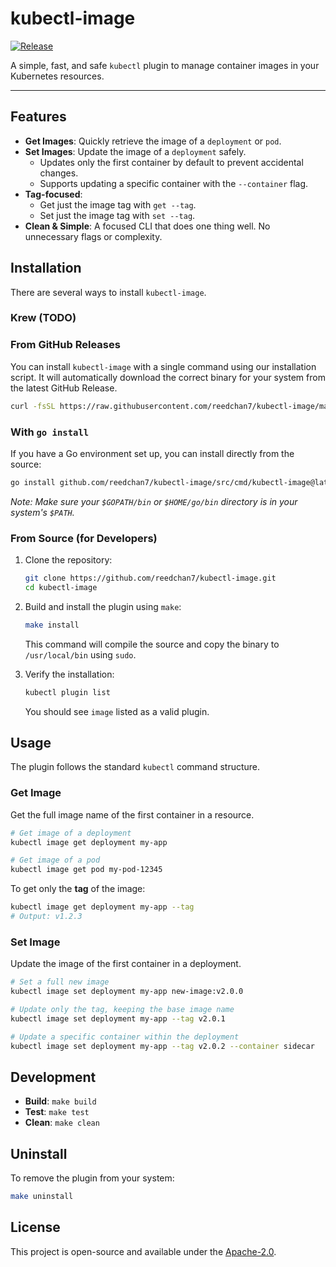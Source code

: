 # kubectl-image

[![Release](https://github.com/reedchan7/kubectl-image/actions/workflows/release.yaml/badge.svg)](https://github.com/reedchan7/kubectl-image/actions/workflows/release.yaml)

A simple, fast, and safe `kubectl` plugin to manage container images in your Kubernetes resources.

---

## Features

-   **Get Images**: Quickly retrieve the image of a `deployment` or `pod`.
-   **Set Images**: Update the image of a `deployment` safely.
    -   Updates only the first container by default to prevent accidental changes.
    -   Supports updating a specific container with the `--container` flag.
-   **Tag-focused**:
    -   Get just the image tag with `get --tag`.
    -   Set just the image tag with `set --tag`.
-   **Clean & Simple**: A focused CLI that does one thing well. No unnecessary flags or complexity.

## Installation

There are several ways to install `kubectl-image`.

### Krew (TODO)

### From GitHub Releases

You can install `kubectl-image` with a single command using our installation script. It will automatically download the correct binary for your system from the latest GitHub Release.

```sh
curl -fsSL https://raw.githubusercontent.com/reedchan7/kubectl-image/main/install.sh | sh
```

### With `go install`

If you have a Go environment set up, you can install directly from the source:
```sh
go install github.com/reedchan7/kubectl-image/src/cmd/kubectl-image@latest
```
*Note: Make sure your `$GOPATH/bin` or `$HOME/go/bin` directory is in your system's `$PATH`.*

### From Source (for Developers)

1.  Clone the repository:
    ```sh
    git clone https://github.com/reedchan7/kubectl-image.git
    cd kubectl-image
    ```

2.  Build and install the plugin using `make`:
    ```sh
    make install
    ```
    This command will compile the source and copy the binary to `/usr/local/bin` using `sudo`.

3.  Verify the installation:
    ```sh
    kubectl plugin list
    ```
    You should see `image` listed as a valid plugin.

## Usage

The plugin follows the standard `kubectl` command structure.

### Get Image

Get the full image name of the first container in a resource.

```sh
# Get image of a deployment
kubectl image get deployment my-app

# Get image of a pod
kubectl image get pod my-pod-12345
```

To get only the **tag** of the image:

```sh
kubectl image get deployment my-app --tag
# Output: v1.2.3
```

### Set Image

Update the image of the first container in a deployment.

```sh
# Set a full new image
kubectl image set deployment my-app new-image:v2.0.0

# Update only the tag, keeping the base image name
kubectl image set deployment my-app --tag v2.0.1

# Update a specific container within the deployment
kubectl image set deployment my-app --tag v2.0.2 --container sidecar
```

## Development

-   **Build**: `make build`
-   **Test**: `make test`
-   **Clean**: `make clean`

## Uninstall

To remove the plugin from your system:

```sh
make uninstall
```

## License

This project is open-source and available under the [Apache-2.0](LICENSE).
